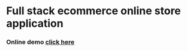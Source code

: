 # Full stack ecommerce online store application

### Online demo [click here](https://zack-ecommerce-reactjs.herokuapp.com/)
